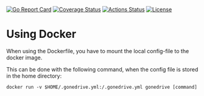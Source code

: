 [![Go Report Card](https://goreportcard.com/badge/github.com/langered/gonedrive)](https://goreportcard.com/report/github.com/langered/gonedrive)
[![Coverage Status](https://coveralls.io/repos/github/langered/gonedrive/badge.svg?branch=master)](https://coveralls.io/github/langered/gonedrive?branch=master)
[![Actions Status](https://github.com/langered/gonedrive/workflows/Build%20&%20Test%20gonedrive/badge.svg)](https://github.com/langered/gonedrive/actions)
[![License](https://img.shields.io/badge/License-Apache%202.0-blue.svg)](https://github.com/langered/gonedrive/blob/master/LICENSE)

# Using Docker

When using the Dockerfile, you have to mount the local config-file to the docker
image.

This can be done with the following command, when the config file is stored in
the home directory:

`docker run -v $HOME/.gonedrive.yml:/.gonedrive.yml gonedrive [command]`
